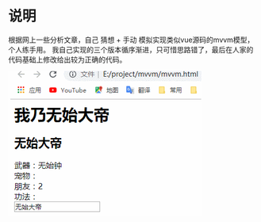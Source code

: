 # 说明
根据网上一些分析文章，自己 猜想 + 手动 模拟实现类似vue源码的mvvm模型，个人练手用。
我自己实现的三个版本循序渐进，只可惜思路错了，最后在人家的代码基础上修改给出较为正确的代码。

<img src="./GIF.gif" />